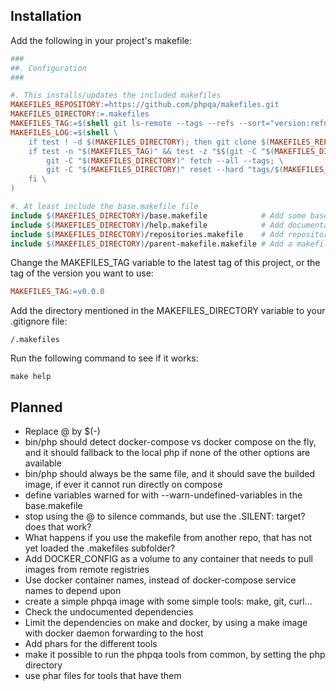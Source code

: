 ## Installation
        
Add the following in your project's makefile:

```makefile
###
##. Configuration
###

#. This installs/updates the included makefiles
MAKEFILES_REPOSITORY:=https://github.com/phpqa/makefiles.git
MAKEFILES_DIRECTORY:=.makefiles
MAKEFILES_TAG:=$(shell git ls-remote --tags --refs --sort="version:refname" "$(MAKEFILES_REPOSITORY)" "v*.*.*" | tail -n 1 | awk -F/ '{ print $$3 }')
MAKEFILES_LOG:=$(shell \
	if test ! -d $(MAKEFILES_DIRECTORY); then git clone $(MAKEFILES_REPOSITORY) "$(MAKEFILES_DIRECTORY)"; fi; \
	if test -n "$(MAKEFILES_TAG)" && test -z "$$(git -C "$(MAKEFILES_DIRECTORY)" --no-pager describe --always --dirty | grep "^$(MAKEFILES_TAG)")"; then \
		git -C "$(MAKEFILES_DIRECTORY)" fetch --all --tags; \
		git -C "$(MAKEFILES_DIRECTORY)" reset --hard "tags/$(MAKEFILES_TAG)"; \
	fi \
)

#. At least include the base.makefile file
include $(MAKEFILES_DIRECTORY)/base.makefile            # Add some base functionality
include $(MAKEFILES_DIRECTORY)/help.makefile            # Add documentation automatically
include $(MAKEFILES_DIRECTORY)/repositories.makefile    # Add repository management
include $(MAKEFILES_DIRECTORY)/parent-makefile.makefile # Add a makefile to the parent directory to redirect
```

Change the MAKEFILES_TAG variable to the latest tag of this project, or the tag of the version you want to use:

```makefile
MAKEFILES_TAG:=v0.0.0
```

Add the directory mentioned in the MAKEFILES_DIRECTORY variable to your .gitignore file:

```.gitignore
/.makefiles
```

Run the following command to see if it works:

```shell
make help
```

## Planned

- Replace @ by $(-)
- bin/php should detect docker-compose vs docker compose on the fly, and it should fallback to the local php if none of the other options are available
- bin/php should always be the same file, and it should save the builded image, if ever it cannot run directly on compose
- define variables warned for with --warn-undefined-variables in the base.makefile
- stop using the @ to silence commands, but use the .SILENT: target? does that work?
- What happens if you use the makefile from another repo, that has not yet loaded the .makefiles subfolder?
- Add DOCKER_CONFIG as a volume to any container that needs to pull images from remote registries
- Use docker container names, instead of docker-compose service names to depend upon
- create a simple phpqa image with some simple tools: make, git, curl...
- Check the undocumented dependencies
- Limit the dependencies on make and docker, by using a make image with docker daemon forwarding to the host
- Add phars for the different tools
- make it possible to run the phpqa tools from common, by setting the php directory
- use phar files for tools that have them
